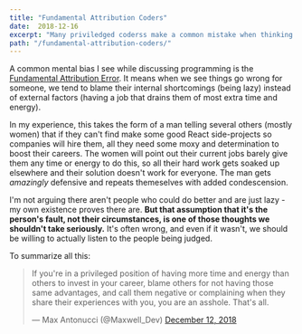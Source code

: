 ```yaml
---
title: "Fundamental Attribution Coders"
date:  2018-12-16
excerpt: "Many priviledged coderss make a common mistake when thinking other coders should simply 'try harder.'"
path: "/fundamental-attribution-coders/"
---
```


A common mental bias I see while discussing programming is the [Fundamental Attribution Error](https://en.wikipedia.org/wiki/Attribution_bias#Fundamental_attribution_error). It means when we see things go wrong for someone, we tend to blame their internal shortcomings (being lazy) instead of external factors (having a job that drains them of most extra time and energy).

In my experience, this takes the form of a man telling several others (mostly women) that if they can't find make some good React side-projects so companies will hire them, all they need some moxy and determination to boost their careers. The women will point out their current jobs barely give them any time or energy to do this, so all their hard work gets soaked up elsewhere and their solution doesn't work for everyone. The man gets _amazingly_ defensive and repeats themeselves with added condescension.

I'm not arguing there aren't people who could do better and are just lazy - my own existence proves there are. **But that assumption that it's the person's fault, not their circumstances, is one of those thoughts we shouldn't take seriously.** It's often wrong, and even if it wasn't, we should be willing to actually listen to the people being judged.

To summarize all this:

<blockquote class="twitter-tweet" data-lang="en"><p lang="en" dir="ltr">If you&#39;re in a privileged position of having more time and energy than others to invest in your career, blame others for not having those same advantages, and call them negative or complaining when they share their experiences with you, you are an asshole. That&#39;s all.</p>&mdash; Max Antonucci (@Maxwell_Dev) <a href="https://twitter.com/Maxwell_Dev/status/1072890934134796289?ref_src=twsrc%5Etfw">December 12, 2018</a></blockquote>
<script async src="https://platform.twitter.com/widgets.js" charset="utf-8"></script>
